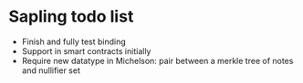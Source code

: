 # Sapling todo list

- Finish and fully test binding
- Support in smart contracts initially
- Require new datatype in Michelson: pair between a merkle tree of notes and nullifier set
